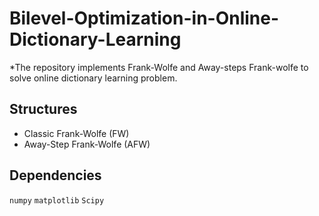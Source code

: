 # Bilevel-Optimization-in-Online-Dictionary-Learning
 *The repository implements  Frank-Wolfe
 and Away-steps Frank-wolfe to solve online dictionary learning problem.

## Structures
- Classic Frank-Wolfe (FW)
- Away-Step Frank-Wolfe (AFW)


## Dependencies
`numpy` `matplotlib` `Scipy`
